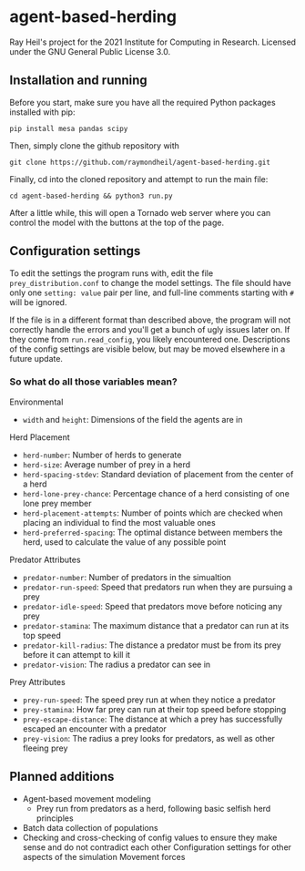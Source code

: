 # agent-based-herding 
Ray Heil's project for the 2021 Institute for Computing 
in Research. Licensed under the GNU General Public License
3.0.

## Installation and running
Before you start, make sure you have all the required Python 
packages installed with pip:

```
pip install mesa pandas scipy
```

Then, simply clone the github repository with

```
git clone https://github.com/raymondheil/agent-based-herding.git
```

Finally, cd into the cloned repository and attempt to run the main
file:

```
cd agent-based-herding && python3 run.py
```

After a little while, this will open a Tornado web server where
you can control the model with the buttons at the top of the page.

## Configuration settings

To edit the settings the program runs with, edit the file
`prey_distribution.conf` to change the model settings. The file
should have only one `setting: value` pair per line, and full-line
comments starting with `#` will be ignored.

If the file is in a different format than described above, the program
will not correctly handle the errors and you'll get a bunch of ugly
issues later on. If they come from `run.read_config`, you likely
encountered one. Descriptions of the config settings are visible
below, but may be moved elsewhere in a future update.

### So what do all those variables mean?
Environmental
* `width` and `height`: Dimensions of the field the agents are in

Herd Placement
* `herd-number`: Number of herds to generate
* `herd-size`: Average number of prey in a herd
* `herd-spacing-stdev`: Standard deviation of placement from the
center of a herd
* `herd-lone-prey-chance`: Percentage chance of a herd consisting
of one lone prey member
* `herd-placement-attempts`: Number of points which are checked
when placing an individual to find the most valuable ones
* `herd-preferred-spacing`: The optimal distance between members
the herd, used to calculate the value of any possible point

Predator Attributes
* `predator-number`: Number of predators in the simualtion
* `predator-run-speed`: Speed that predators run when they
are pursuing a prey
* `predator-idle-speed`: Speed that predators move before
noticing any prey
* `predator-stamina`: The maximum distance that a predator
can run at its top speed
* `predator-kill-radius`: The distance a predator must be
from its prey before it can attempt to kill it
* `predator-vision`: The radius a predator can see in

Prey Attributes
* `prey-run-speed`: The speed prey run at when they
notice a predator
* `prey-stamina`: How far prey can run at their top
speed before stopping
* `prey-escape-distance`: The distance at which
a prey has successfully escaped an encounter with a predator
* `prey-vision`: The radius a prey looks for predators, as
well as other fleeing prey

## Planned additions

* Agent-based movement modeling
  * Prey run from predators as a herd,
  following basic selfish herd principles
* Batch data collection of populations
* Checking and cross-checking of config values to ensure they make
sense and do not contradict each other Configuration settings for
other aspects of the simulation Movement forces

